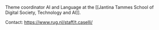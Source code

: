 Theme coordinator AI and Language at the [[Jantina Tammes School of Digital Society, Technology and AI]].

Contact: <https://www.rug.nl/staff/t.caselli/>
